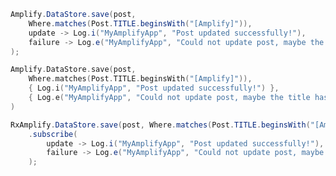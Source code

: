 <amplify-block-switcher>
<amplify-block name="Java">

```java
Amplify.DataStore.save(post,
    Where.matches(Post.TITLE.beginsWith("[Amplify]")),
    update -> Log.i("MyAmplifyApp", "Post updated successfully!"),
    failure -> Log.e("MyAmplifyApp", "Could not update post, maybe the title has been changed?", failure)
);
```

</amplify-block>
<amplify-block name="Kotlin">

```kotlin
Amplify.DataStore.save(post,
    Where.matches(Post.TITLE.beginsWith("[Amplify]")),
    { Log.i("MyAmplifyApp", "Post updated successfully!") },
    { Log.e("MyAmplifyApp", "Could not update post, maybe the title has been changed?", it) }
)
```

</amplify-block>
<amplify-block name="RxJava">

```java
RxAmplify.DataStore.save(post, Where.matches(Post.TITLE.beginsWith("[Amplify]")))
    .subscribe(
        update -> Log.i("MyAmplifyApp", "Post updated successfully!"),
        failure -> Log.e("MyAmplifyApp", "Could not update post, maybe the title has been changed?", failure)
    );
```

</amplify-block>
</amplify-block-switcher>

